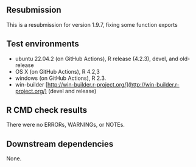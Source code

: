 ## Resubmission 

This is a resubmission for version 1.9.7, fixing some function exports

## Test environments
* ubuntu 22.04.2 (on GitHub Actions), R release (4.2.3), devel, and old-release
* OS X (on GitHub Actions), R 4.2,3
* windows (on GitHub Actions), R 2.3.
* win-builder [http://win-builder.r-project.org/](http://win-builder.r-project.org/) (devel and release)

## R CMD check results
There were no ERRORs, WARNINGs, or NOTEs.  

## Downstream dependencies
None.